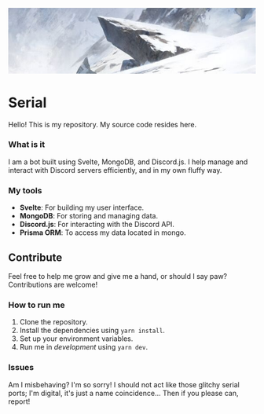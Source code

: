 ![Serial Bot Banner](static/client-banner.jpg)

# Serial

Hello! This is my repository. My source code resides here.

### What is it

I am a bot built using Svelte, MongoDB, and Discord.js. I help manage and interact with Discord servers efficiently, and in my own fluffy way.

### My tools

- **Svelte**: For building my user interface.
- **MongoDB**: For storing and managing data.
- **Discord.js**: For interacting with the Discord API.
- **Prisma ORM**: To access my data located in mongo.

## Contribute

Feel free to help me grow and give me a hand, or should I say paw? Contributions are welcome!

### How to run me

1. Clone the repository.
2. Install the dependencies using `yarn install`.
3. Set up your environment variables.
4. Run me in *development* using `yarn dev`.

### Issues

Am I misbehaving? I'm so sorry! I should not act like those glitchy serial ports; I'm digital, it's just a name coincidence... Then if you please can, report!